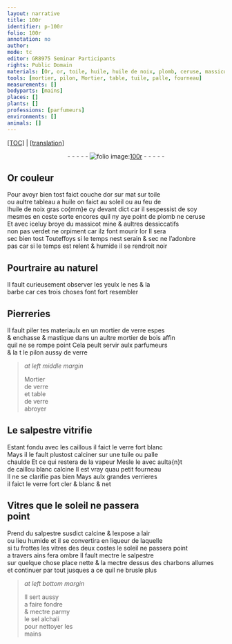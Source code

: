 ```yaml
---
layout: narrative
title: 100r
identifier: p-100r
folio: 100r
annotation: no
author:
mode: tc
editor: GR8975 Seminar Participants
rights: Public Domain
materials: [Or, or, toile, huile, huile de noix, plomb, ceruse, massicot, mine, verdet, orpiment, verre, mastique, bois, salpestre, caillous, caillou, charbons, sel alchali]
tools: [mortier, pilon, Mortier, table, tuile, palle, fourneau]
measurements: []
bodyparts: [mains]
places: []
plants: []
professions: [parfumeurs]
environments: []
animals: []
---
```


<p><a href="{{ site.baseurl }}/diplomatic/" target="_blank">[TOC]</a> | <a href="{{ site.baseurl }}/texts/p-100r_tl/ target="_blank"">[translation]</a></p><div class="folio" align="center">- - - - - <a href="http://gallica.bnf.fr/ark:/12148/btv1b10500001g/f205.image" target="_blank"><img src="https://cu-mkp.github.io/2017-workshop-edition/assets/photo-icon.png" alt="folio image: " style="display:inline-block; margin-bottom:-3px;"/>100r</a> - - - - - </div>  
  

## <span class="m">Or</span> couleur

 
Pour avoyr bien tost faict couche d<span class="m">or</span> <span class="del">sur</span> mat sur <span class="m">toile</span><br/> ou aultre tableau a <span class="m">huile</span> on faict au soleil ou au feu de<br/> l<span class="m">huile de noix</span> gras co{mm}e cy devant dict car il sespessist de soy<br/> mesmes en ceste sorte encores quil ny aye point de <span class="m">plomb</span> ne <span class="m">ceruse</span><br/> Et avec iceluy broye du <span class="m">massicot</span> <span class="m">mine</span> & aultres dessiccatifs<br/> non pas <span class="m">verdet</span> ne <span class="m">orpiment</span> car ilz font mourir l<span class="m">or</span> Il sera<br/> sec bien tost Touteffoys si le temps nest serain & sec ne l’adonbre<br/> pas car si le temps est relent & humide il se rendroit noir
 
 
  

## Pourtraire au naturel

 
Il fault curieusement observer les yeulx le nes & la<br/> barbe car ces trois choses font fort resembler
 
 
  

## Pierreries

 
Il fault piler tes materiaulx en un <span class="tl">mortier</span> de <span class="m">verre</span> espes<br/> & enchasse & <span class="m">mastique</span> dans un aultre <span class="tl">mortier</span> de <span class="m">bois</span> affin<br/> quil ne se rompe point Cela peult servir aulx <span class="pro">parfumeurs</span><br/> & <span class="del">la t</span> le <span class="tl">pilon</span> aussy de <span class="m">verre</span>
 
 
> *at left middle margin*
> 
> 
>    <span class="tl">Mortier</span><br/> de <span class="m">verre</span><br/> et <span class="tl">table</span><br/> de <span class="m">verre</span><br/> abroyer 
 
  

## Le <span class="m">salpestre</span> vitrifie

 
Estant fondu avec les <span class="m">caillous</span> il faict le <span class="m">verre</span> fort blanc<br/> Mays il le fault plustost calciner sur une <span class="tl">tuile</span> ou <span class="tl">palle</span><br/> chaulde Et ce qui restera de la vapeur Mesle le avec aulta{n}t<br/> de <span class="m">caillou</span> blanc calcine Il est vray quau petit <span class="tl">fourneau</span><br/> Il ne se clarifie pas bien Mays aulx grandes verrieres<br/> il faict le <span class="m">verre</span> fort cler & blanc & net
 
 
  

## Vitres que le soleil ne passera<br/> point

 
Prend du <span class="m">salpestre</span> susdict calcine & lexpose a lair<br/> ou lieu humide et il se convertira en liqueur de laquelle<br/> si tu frottes les vitres <span class="add">des deux costes</span> le soleil ne passera point<br/> a travers ains fera ombre Il fault mectre le <span class="m">salpestre</span><br/> sur quelque <span class="del">chose</span> <span class="add">place</span> nette & <span class="del">la</span> mectre dessus des <span class="m">charbons</span> allumes<br/> et continuer par tout jusques a ce quil ne brusle plus
 
> *at left bottom margin*
> 
> 
>   Il sert aussy<br/> a faire fondre<br/> & mectre parmy<br/> le <span class="m">sel alchali</span><br/> pour nettoyer les<br/> <span class="bp">mains</span>
 
